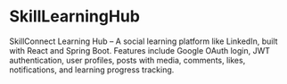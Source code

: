 # SkillLearningHub
SkillConnect Learning Hub – A social learning platform like LinkedIn, built with React and Spring Boot. Features include Google OAuth login, JWT authentication, user profiles, posts with media, comments, likes, notifications, and learning progress tracking.
